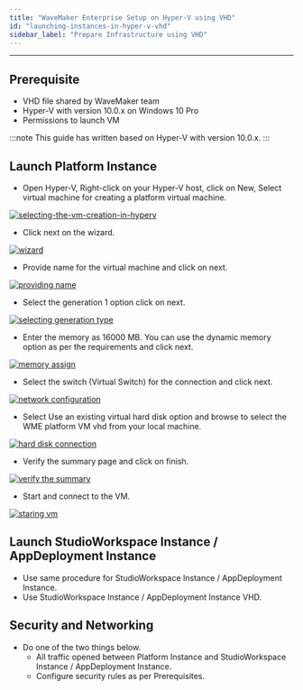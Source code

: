 ```yaml
---
title: "WaveMaker Enterprise Setup on Hyper-V using VHD"
id: "launching-instances-in-hyper-v-vhd"
sidebar_label: "Prepare Infrastructure using VHD"
---
```

---

## Prerequisite

- VHD file shared by WaveMaker team
- Hyper-V with version 10.0.x on Windows 10 Pro
- Permissions to launch VM

:::note
This guide has written based on Hyper-V with version 10.0.x.
:::

## Launch Platform Instance

- Open  Hyper-V, Right-click on your Hyper-V host, click on New, Select virtual machine for creating a platform virtual machine.

[![selecting-the-vm-creation-in-hyperv](/learn/assets/wme-setup/vm-creation-in-hyperv-using-vhd/selecting-the-vm-creation-in-hyperv.png)](/learn/assets/wme-setup/vm-creation-in-hyperv-using-vhd/selecting-the-vm-creation-in-hyperv.png)

- Click next on the wizard.

[![wizard](/learn/assets/wme-setup/vm-creation-in-hyperv-using-vhd/click-on-wizard.png)](/learn/assets/wme-setup/vm-creation-in-hyperv-using-vhd/click-on-wizard.png)

- Provide name for the virtual machine and click on next.

[![providing name](/learn/assets/wme-setup/vm-creation-in-hyperv-using-vhd/providing-name.png)](/learn/assets/wme-setup/vm-creation-in-hyperv-using-vhd/providing-name.png)

- Select the generation 1 option click on next.

[![selecting generation type](/learn/assets/wme-setup/vm-creation-in-hyperv-using-vhd/generation-type.png)](/learn/assets/wme-setup/vm-creation-in-hyperv-using-vhd/generation-type.png)

- Enter the memory as 16000 MB. You can use the dynamic memory option as per the requirements and click next.

[![memory assign](/learn/assets/wme-setup/vm-creation-in-hyperv-using-vhd/assigning-memory.png)](/learn/assets/wme-setup/vm-creation-in-hyperv-using-vhd/assigning-memory.png)

- Select the switch (Virtual Switch) for the connection and click next.

[![network configuration](/learn/assets/wme-setup/vm-creation-in-hyperv-using-vhd/configure-network.png)](/learn/assets/wme-setup/vm-creation-in-hyperv-using-vhd/configure-network.png)
  
- Select Use an existing virtual hard disk option and browse to select the WME platform VM vhd from your local machine.

[![hard disk connection](/learn/assets/wme-setup/vm-creation-in-hyperv-using-vhd/virtual-harddisk-connnection.png)](/learn/assets/wme-setup/vm-creation-in-hyperv-using-vhd/virtual-harddisk-connnection.png)

- Verify the summary page and click on finish.

[![verify the summary](/learn/assets/wme-setup/vm-creation-in-hyperv-using-vhd/verify-the-summary.png)](/learn/assets/wme-setup/vm-creation-in-hyperv-using-vhd/verify-the-summary.png)

- Start and connect to the VM.

[![staring vm](/learn/assets/wme-setup/vm-creation-in-hyperv-using-vhd/start-and-connect-vm.png)](/learn/assets/wme-setup/vm-creation-in-hyperv-using-vhd/start-and-connect-vm.png)
  
## Launch StudioWorkspace Instance / AppDeployment Instance

- Use same procedure for StudioWorkspace Instance / AppDeployment Instance.
- Use StudioWorkspace Instance / AppDeployment Instance VHD.

## Security and Networking

- Do one of the two things below.
  - All traffic opened between Platform Instance and StudioWorkspace Instance / AppDeployment Instance.
  - Configure security rules as per Prerequisites.
